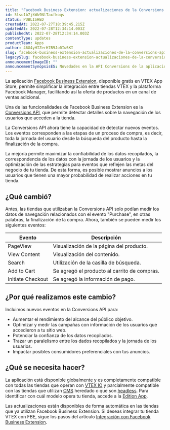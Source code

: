 ```yaml
---
title: "Facebook Business Extension: actualizaciones de la Conversions API"
id: 5lsu1b7jkWk9NlTaxfkoqs
status: PUBLISHED
createdAt: 2022-07-27T18:39:45.215Z
updatedAt: 2022-07-28T12:34:14.003Z
publishedAt: 2022-07-28T12:34:14.003Z
contentType: updates
productTeam: Apps
author: 46G4yHIZerH7B9Jo0Iw5KI
slug: facebook-business-extension-actualizaciones-de-la-conversions-api
legacySlug: facebook-business-extension-actualizaciones-de-la-conversions-api
announcementImageID: ""
announcementSynopsisES: Novedades en la API Conversions de la aplicación Facebook Business Extension.
---
```


La aplicación [Facebook Business Extension](https://apps.vtex.com/vtex-facebook-fbe/p), disponible gratis en VTEX App Store, permite simplificar la integración entre tiendas VTEX y la plataforma Facebook Manager, facilitando así la oferta de productos en un canal de ventas adicional.

Una de las funcionalidades de Facebook Business Extension es la [Conversions API](https://www.facebook.com/business/help/2041148702652965?id=818859032317965), que permite detectar detalles sobre la navegación de los usuarios que acceden a la tienda.

La Conversions API ahora tiene la capacidad de detectar nuevos eventos. Los eventos corresponden a las etapas de un proceso de compra, es decir, toda la jornada del usuario desde la búsqueda del producto hasta la finalización de la compra.

La mejoría permite maximizar la confiabilidad de los datos recopilados, la correspondencia de los datos con la jornada de los usuarios y la optimización de las estrategias para eventos que reflejen las metas del negocio de tu tienda. De esta forma, es posible mostrar anuncios a los usuarios que tienen una mayor probabilidad de realizar acciones en tu tienda.

## ¿Qué cambió?

Antes, las tiendas que utilizaban la Conversions API solo podían medir los datos de navegación relacionados con el evento "Purchase", en otras palabras, la finalización de la compra. Ahora, también se pueden medir los siguientes eventos:

| **Evento** | **Descripción** |
| ------------- |-------------| 
| PageView | Visualización de la página del producto. |
| View Content | Visualización del contenido. |
| Search | Utilización de la casilla de búsqueda. |
| Add to Cart | Se agregó el producto al carrito de compras. |
| Initiate Checkout | Se agregó la información de pago. |

## ¿Por qué realizamos este cambio?

Incluimos nuevos eventos en la Conversions API para:

- Aumentar el rendimiento del alcance del público objetivo.
- Optimizar y medir las campañas con información de los usuarios que accedieron a tu sitio web.
- Potenciar la confianza de los datos recopilados.
- Trazar un paralelismo entre los dados recopilados y la jornada de los usuarios.
- Impactar posibles consumidores preferenciales con tus anuncios.

## ¿Qué se necesita hacer?

La aplicación está disponible globalmente y es completamente compatible con todas las tiendas que operan con [VTEX IO](https://developers.vtex.com/vtex-developer-docs/docs/vtex-io-documentation-what-is-vtex-io) y parcialmente compatible con las tiendas que utilizan [CMS](https://help.vtex.com/es/tracks/cms--2YcpgIljVaLVQYMzxQbc3z/6OCY6S9tqBXPD5mgpbBInC) heredado o que son [headless](https://vtex.com/en/blog/strategy/headless-commerce-what-it-is-and-why-its-growing-so-fast/). Para identificar con cuál modelo opera tu tienda, accede a la [Edition App](https://developers.vtex.com/vtex-developer-docs/docs/vtex-io-documentation-edition-app).

Las actualizaciones están disponibles de forma automática en las tiendas que ya utilizan Facebook Business Extension. Si deseas integrar tu tienda VTEX con FBE, sigue los pasos del artículo [Integración con Facebook Business Extension](https://help.vtex.com/es/tracks/integracao-com-o-facebook-business-extension--2hS3ANSZ7vlHCcba4h7k8D).
